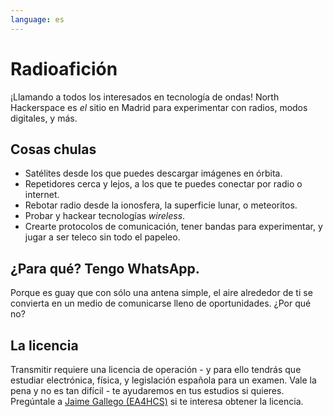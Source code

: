 ```yaml
---
language: es
---
```

# Radioafición

¡Llamando a todos los interesados en tecnología de ondas! North Hackerspace es _el_ sitio en Madrid para experimentar con radios, modos digitales, y más.

## Cosas chulas
- Satélites desde los que puedes descargar imágenes en órbita.
- Repetidores cerca y lejos, a los que te puedes conectar por radio o internet.
- Rebotar radio desde la ionosfera, la superficie lunar, o meteoritos.
- Probar y hackear tecnologías _wireless_.
- Crearte protocolos de comunicación, tener bandas para experimentar, y jugar a ser teleco sin todo el papeleo.

## ¿Para qué? Tengo WhatsApp.
Porque es guay que con sólo una antena simple, el aire alrededor de ti se convierta en un medio de comunicarse lleno de oportunidades. ¿Por qué no?

## La licencia
Transmitir requiere una licencia de operación - y para ello tendrás que estudiar electrónica, física, y legislación española para un examen. Vale la pena y no es tan difícil - te ayudaremos en tus estudios si quieres. Pregúntale a [Jaime Gallego (EA4HCS)](mailto:jaimeg@northhackerspace.org) si te interesa obtener la licencia.
